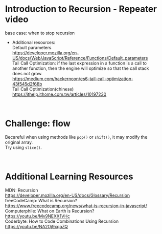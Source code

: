 # Introduction to Recursion - Repeater video
base case: when to stop recursion
- Additional resources:  
Default parameters  
https://developer.mozilla.org/en-US/docs/Web/JavaScript/Reference/Functions/Default_parameters  
Tail Call Optimization: if the last expression in a function is a call to another function, then the engine will optimize so that the call stack does not grow.  
https://medium.com/hackernoon/es6-tail-call-optimization-43f545d2f68b  
Tail Call Optimization(chinese)  
https://ithelp.ithome.com.tw/articles/10197230

&nbsp;  

# Challenge: flow
Becareful when using methods like `pop()` or `shift()`, it may modify the original array.  
Try using `slice()`.

&nbsp;  

# Additional Learning Resources
MDN: Recursion  
https://developer.mozilla.org/en-US/docs/Glossary/Recursion  
freeCodeCamp: What is Recursion?  
https://www.freecodecamp.org/news/what-is-recursion-in-javascript/  
Computerphile: What on Earth is Recursion?  
https://youtu.be/Mv9NEXX1VHc  
Coderbyte: How to Code Combinations Using Recursion  
https://youtu.be/NA2Oj9xqaZQ  